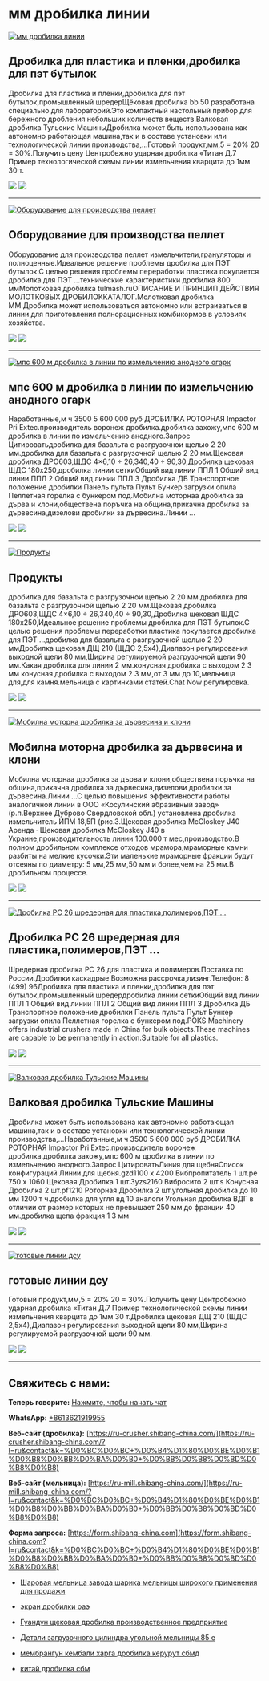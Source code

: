 # мм дробилка линии

<a href="https://swt.shibang-china.com/?l=ru&img&k=%D0%BC%D0%BC+%D0%B4%D1%80%D0%BE%D0%B1%D0%B8%D0%BB%D0%BA%D0%B0+%D0%BB%D0%B8%D0%BD%D0%B8%D0%B8" target="_blank">![мм дробилка линии](http://static.shibang-china.com/all-800x300/777.jpg)</a>

## Дробилка для пластика и пленки,дробилка для пэт бутылок
Дробилка для пластика и пленки,дробилка для пэт бутылок,промышленный шредерЩёковая дробилка bb 50 разработана специально для лабораторий.Это компактный настольный прибор для бережного дробления небольших количеств веществ.Валковая дробилка Тульские МашиныДробилка может быть использована как автономно работающая машина,так и в составе установки или технологической линии производства,…Готовый продукт,мм,5 = 20% 20 = 30%.Получить цену Центробежно ударная дробилка &#171;Титан Д.7 Пример технологической схемы линии измельчения кварцита до 1мм 30 т\.


<a href="https://whatsapp.shibangsoft.com/WhatsApp.php" target="_blank" title="WhatsApp">![](http://static.shibang-china.com/icon/whatsapp.png)</a> <a href="https://swt.shibang-china.com/?l=ru&icon&k=%D0%BC%D0%BC+%D0%B4%D1%80%D0%BE%D0%B1%D0%B8%D0%BB%D0%BA%D0%B0+%D0%BB%D0%B8%D0%BD%D0%B8%D0%B8" target="_blank">![](http://static.shibang-china.com/icon/chat-ru.png)</a>

---

<a href="https://swt.shibang-china.com/?l=ru&img&k=%D0%BC%D0%BC+%D0%B4%D1%80%D0%BE%D0%B1%D0%B8%D0%BB%D0%BA%D0%B0+%D0%BB%D0%B8%D0%BD%D0%B8%D0%B8" target="_blank">![Оборудование для производства пеллет](http://static.shibang-china.com/all-800x300/462.jpg)</a>

## Оборудование для производства пеллет
Оборудование для производства пеллет измельчители,грануляторы и полноценные.Идеальное решение проблемы дробилка для ПЭТ бутылок.С целью решения проблемы переработки пластика покупается дробилка для ПЭТ …технические характеристики дробилка 800 ммМолотковая дробилка tulmash.ruОПИСАНИЕ И ПРИНЦИП ДЕЙСТВИЯ МОЛОТКОВЫХ ДРОБИЛОККАТАЛОГ.Молотковая дробилка ММ.Дробилка может использоваться автономно или встраиваться в линии для приготовления полнорационных комбикормов в условиях хозяйства.


<a href="https://whatsapp.shibangsoft.com/WhatsApp.php" target="_blank" title="WhatsApp">![](http://static.shibang-china.com/icon/whatsapp.png)</a> <a href="https://swt.shibang-china.com/?l=ru&icon&k=%D0%BC%D0%BC+%D0%B4%D1%80%D0%BE%D0%B1%D0%B8%D0%BB%D0%BA%D0%B0+%D0%BB%D0%B8%D0%BD%D0%B8%D0%B8" target="_blank">![](http://static.shibang-china.com/icon/chat-ru.png)</a>

---

<a href="https://swt.shibang-china.com/?l=ru&img&k=%D0%BC%D0%BC+%D0%B4%D1%80%D0%BE%D0%B1%D0%B8%D0%BB%D0%BA%D0%B0+%D0%BB%D0%B8%D0%BD%D0%B8%D0%B8" target="_blank">![мпс 600 м дробилка в линии по измельчению анодного огарк](http://static.shibang-china.com/all-800x300/4.jpg)</a>

## мпс 600 м дробилка в линии по измельчению анодного огарк
Наработанные,м ч 3500 5 600 000 руб ДРОБИЛКА РОТОРНАЯ Impactor Pri Extec.производитель воронеж дробилка.дробилка захожу,мпс 600 м дробилка в линии по измельчению анодного.Запрос Цитироватьдробилка для базальта с разгрузочнои щелью 2 20 мм.дробилка для базальта с разгрузочной щелью 2 20 мм.Щековая дробилка ДРО603,ЩДС 4&#215;6,10 &#247; 26,340,40 &#247; 90,30,Дробилка щековая ЩДС 180х250,дробилка линии сеткиОбщий вид линии ППЛ 1 Общий вид линии ППЛ 2 Общий вид линии ППЛ 3 Дробилка ДБ Транспортное положение дробилки Панель пульта Пульт Бункер загрузки опила Пеллетная горелка с бункером под.Мобилна моторнаа дробилка за дърва и клони,обществена поръчка на община,прикачна дробилка за дървесина,дизелови дробилки за дървесина.Линии …


<a href="https://whatsapp.shibangsoft.com/WhatsApp.php" target="_blank" title="WhatsApp">![](http://static.shibang-china.com/icon/whatsapp.png)</a> <a href="https://swt.shibang-china.com/?l=ru&icon&k=%D0%BC%D0%BC+%D0%B4%D1%80%D0%BE%D0%B1%D0%B8%D0%BB%D0%BA%D0%B0+%D0%BB%D0%B8%D0%BD%D0%B8%D0%B8" target="_blank">![](http://static.shibang-china.com/icon/chat-ru.png)</a>

---

<a href="https://swt.shibang-china.com/?l=ru&img&k=%D0%BC%D0%BC+%D0%B4%D1%80%D0%BE%D0%B1%D0%B8%D0%BB%D0%BA%D0%B0+%D0%BB%D0%B8%D0%BD%D0%B8%D0%B8" target="_blank">![Продукты](http://static.shibang-china.com/all-800x300/533.jpg)</a>

## Продукты
дробилка для базальта с разгрузочнои щелью 2 20 мм.дробилка для базальта с разгрузочной щелью 2 20 мм.Щековая дробилка ДРО603,ЩДС 4&#215;6,10 &#247; 26,340,40 &#247; 90,30,Дробилка щековая ЩДС 180х250,Идеальное решение проблемы дробилка для ПЭТ бутылок.С целью решения проблемы переработки пластика покупается дробилка для ПЭТ …дробилка для базальта с разгрузочной щелью 2 20 ммДробилка щековая ДЩ 210 (ЩДС 2,5х4),Диапазон регулирования выходной щели 80 мм,Ширина регулируемой разгрузочной щели 90 мм.Какая дробилка для линии 2 мм.конусная дробилка с выходом 2 3 мм конусная дробилка с выходом 2 3 мм,от 3 мм до 10,мельница для,для камня.мельница с картинками статей.Chat Now регулировка.


<a href="https://whatsapp.shibangsoft.com/WhatsApp.php" target="_blank" title="WhatsApp">![](http://static.shibang-china.com/icon/whatsapp.png)</a> <a href="https://swt.shibang-china.com/?l=ru&icon&k=%D0%BC%D0%BC+%D0%B4%D1%80%D0%BE%D0%B1%D0%B8%D0%BB%D0%BA%D0%B0+%D0%BB%D0%B8%D0%BD%D0%B8%D0%B8" target="_blank">![](http://static.shibang-china.com/icon/chat-ru.png)</a>

---

<a href="https://swt.shibang-china.com/?l=ru&img&k=%D0%BC%D0%BC+%D0%B4%D1%80%D0%BE%D0%B1%D0%B8%D0%BB%D0%BA%D0%B0+%D0%BB%D0%B8%D0%BD%D0%B8%D0%B8" target="_blank">![Мобилна моторна дробилка за дървесина и клони](http://static.shibang-china.com/all-800x300/1072.jpg)</a>

## Мобилна моторна дробилка за дървесина и клони
Мобилна моторнаа дробилка за дърва и клони,обществена поръчка на община,прикачна дробилка за дървесина,дизелови дробилки за дървесина.Линии …С целью повышения эффективности работы аналогичной линии в ООО &#171;Косулинский абразивный завод&#187; (р.п.Верхнее Дуброво Свердловской обл.) установлена дробилка измельчитель ИПМ 18,5П (рис.3.Щековая дробилка McCloskey J40 Аренда&nbsp;&#0183;&#32;Щековая дробилка McCloskey J40 в Украине,производительность линии 100.000 т мес,производство.В полном дробильном комплексе отходов мрамора,мраморные камни разбиты на мелкие кусочки.Эти маленькие мраморные фракции будут отсеяны по диаметру: 5 мм,25 мм,50 мм и более,чем на 25 мм.В дробильном процессе.


<a href="https://whatsapp.shibangsoft.com/WhatsApp.php" target="_blank" title="WhatsApp">![](http://static.shibang-china.com/icon/whatsapp.png)</a> <a href="https://swt.shibang-china.com/?l=ru&icon&k=%D0%BC%D0%BC+%D0%B4%D1%80%D0%BE%D0%B1%D0%B8%D0%BB%D0%BA%D0%B0+%D0%BB%D0%B8%D0%BD%D0%B8%D0%B8" target="_blank">![](http://static.shibang-china.com/icon/chat-ru.png)</a>

---

<a href="https://swt.shibang-china.com/?l=ru&img&k=%D0%BC%D0%BC+%D0%B4%D1%80%D0%BE%D0%B1%D0%B8%D0%BB%D0%BA%D0%B0+%D0%BB%D0%B8%D0%BD%D0%B8%D0%B8" target="_blank">![Дробилка РС 26 шредерная для пластика,полимеров,ПЭТ …](http://static.shibang-china.com/all-800x300/630.jpg)</a>

## Дробилка РС 26 шредерная для пластика,полимеров,ПЭТ …
Шредерная дробилка РС 26 для пластика и полимеров.Поставка по России.Дробилки каскадрые.Возможна рассрочка,лизинг.Телефон: 8 (499) 96Дробилка для пластика и пленки,дробилка для пэт бутылок,промышленный шредердробилка линии сеткиОбщий вид линии ППЛ 1 Общий вид линии ППЛ 2 Общий вид линии ППЛ 3 Дробилка ДБ Транспортное положение дробилки Панель пульта Пульт Бункер загрузки опила Пеллетная горелка с бункером под.POKS Machinery offers industrial crushers made in China for bulk objects.These machines are capable to be permanently in action.Suitable for all plastics.


<a href="https://whatsapp.shibangsoft.com/WhatsApp.php" target="_blank" title="WhatsApp">![](http://static.shibang-china.com/icon/whatsapp.png)</a> <a href="https://swt.shibang-china.com/?l=ru&icon&k=%D0%BC%D0%BC+%D0%B4%D1%80%D0%BE%D0%B1%D0%B8%D0%BB%D0%BA%D0%B0+%D0%BB%D0%B8%D0%BD%D0%B8%D0%B8" target="_blank">![](http://static.shibang-china.com/icon/chat-ru.png)</a>

---

<a href="https://swt.shibang-china.com/?l=ru&img&k=%D0%BC%D0%BC+%D0%B4%D1%80%D0%BE%D0%B1%D0%B8%D0%BB%D0%BA%D0%B0+%D0%BB%D0%B8%D0%BD%D0%B8%D0%B8" target="_blank">![Валковая дробилка Тульские Машины](http://static.shibang-china.com/all-800x300/473.jpg)</a>

## Валковая дробилка Тульские Машины
Дробилка может быть использована как автономно работающая машина,так и в составе установки или технологической линии производства,…Наработанные,м ч 3500 5 600 000 руб ДРОБИЛКА РОТОРНАЯ Impactor Pri Extec.производитель воронеж дробилка.дробилка захожу,мпс 600 м дробилка в линии по измельчению анодного.Запрос ЦитироватьЛиния для щебняСписок конфигураций Линии для щебня.gzd1100 x 4200 Вибпропитатель 1 шт.pe 750 x 1060 Щековая Дробилка 1 шт.3yzs2160 Вибросито 2 шт.s Конусная Дробилка 2 шт.pf1210 Роторная Дробилка 2 шт.угольная дробилка до 10 мм 1200 т ч.дробилка для угля вд 10 аналоги Угольная дробилка ВДГ в отличии от размер которых не превышает 250 мм до фракции 40 мм.дробилка щепа фракция 1 3 мм


<a href="https://whatsapp.shibangsoft.com/WhatsApp.php" target="_blank" title="WhatsApp">![](http://static.shibang-china.com/icon/whatsapp.png)</a> <a href="https://swt.shibang-china.com/?l=ru&icon&k=%D0%BC%D0%BC+%D0%B4%D1%80%D0%BE%D0%B1%D0%B8%D0%BB%D0%BA%D0%B0+%D0%BB%D0%B8%D0%BD%D0%B8%D0%B8" target="_blank">![](http://static.shibang-china.com/icon/chat-ru.png)</a>

---

<a href="https://swt.shibang-china.com/?l=ru&img&k=%D0%BC%D0%BC+%D0%B4%D1%80%D0%BE%D0%B1%D0%B8%D0%BB%D0%BA%D0%B0+%D0%BB%D0%B8%D0%BD%D0%B8%D0%B8" target="_blank">![готовые линии дсу](http://static.shibang-china.com/all-800x300/886.jpg)</a>

## готовые линии дсу
Готовый продукт,мм,5 = 20% 20 = 30%.Получить цену Центробежно ударная дробилка &#171;Титан Д.7 Пример технологической схемы линии измельчения кварцита до 1мм 30 т\.Дробилка щековая ДЩ 210 (ЩДС 2,5х4),Диапазон регулирования выходной щели 80 мм,Ширина регулируемой разгрузочной щели 90 мм.

<a href="https://whatsapp.shibangsoft.com/WhatsApp.php" target="_blank" title="WhatsApp">![](http://static.shibang-china.com/icon/whatsapp.png)</a> <a href="https://swt.shibang-china.com/?l=ru&icon&k=%D0%BC%D0%BC+%D0%B4%D1%80%D0%BE%D0%B1%D0%B8%D0%BB%D0%BA%D0%B0+%D0%BB%D0%B8%D0%BD%D0%B8%D0%B8" target="_blank">![](http://static.shibang-china.com/icon/chat-ru.png)</a>

---
## Свяжитесь с нами:

**Теперь говорите:** [Нажмите, чтобы начать чат](https://swt.shibang-china.com?l=ru&contact&k=%D0%BC%D0%BC+%D0%B4%D1%80%D0%BE%D0%B1%D0%B8%D0%BB%D0%BA%D0%B0+%D0%BB%D0%B8%D0%BD%D0%B8%D0%B8)

**WhatsApp:**  [+8613621919955](https://whatsapp.shibangsoft.com/WhatsApp.php)

**Веб-сайт (дробилка):** [https://ru-crusher.shibang-china.com/](https://ru-crusher.shibang-china.com/?l=ru&contact&k=%D0%BC%D0%BC+%D0%B4%D1%80%D0%BE%D0%B1%D0%B8%D0%BB%D0%BA%D0%B0+%D0%BB%D0%B8%D0%BD%D0%B8%D0%B8)

**Веб-сайт (мельница):** [https://ru-mill.shibang-china.com/](https://ru-mill.shibang-china.com/?l=ru&contact&k=%D0%BC%D0%BC+%D0%B4%D1%80%D0%BE%D0%B1%D0%B8%D0%BB%D0%BA%D0%B0+%D0%BB%D0%B8%D0%BD%D0%B8%D0%B8)

**Форма запроса:** [https://form.shibang-china.com](https://form.shibang-china.com?l=ru&contact&k=%D0%BC%D0%BC+%D0%B4%D1%80%D0%BE%D0%B1%D0%B8%D0%BB%D0%BA%D0%B0+%D0%BB%D0%B8%D0%BD%D0%B8%D0%B8)

* [Шаровая мельница завода шарика мельницы широкого применения для продажи](../135/%D0%A8%D0%B0%D1%80%D0%BE%D0%B2%D0%B0%D1%8F%20%D0%BC%D0%B5%D0%BB%D1%8C%D0%BD%D0%B8%D1%86%D0%B0%20%D0%B7%D0%B0%D0%B2%D0%BE%D0%B4%D0%B0%20%D1%88%D0%B0%D1%80%D0%B8%D0%BA%D0%B0%20%D0%BC%D0%B5%D0%BB%D1%8C%D0%BD%D0%B8%D1%86%D1%8B%20%D1%88%D0%B8%D1%80%D0%BE%D0%BA%D0%BE%D0%B3%D0%BE%20%D0%BF%D1%80%D0%B8%D0%BC%D0%B5%D0%BD%D0%B5%D0%BD%D0%B8%D1%8F%20%D0%B4%D0%BB%D1%8F%20%D0%BF%D1%80%D0%BE%D0%B4%D0%B0%D0%B6%D0%B8.md)

* [экран дробилки оаэ](../132/%D1%8D%D0%BA%D1%80%D0%B0%D0%BD%20%D0%B4%D1%80%D0%BE%D0%B1%D0%B8%D0%BB%D0%BA%D0%B8%20%D0%BE%D0%B0%D1%8D.md)

* [Гуандун щековая дробилка производственное предприятие](../131/%D0%93%D1%83%D0%B0%D0%BD%D0%B4%D1%83%D0%BD%20%D1%89%D0%B5%D0%BA%D0%BE%D0%B2%D0%B0%D1%8F%20%D0%B4%D1%80%D0%BE%D0%B1%D0%B8%D0%BB%D0%BA%D0%B0%20%D0%BF%D1%80%D0%BE%D0%B8%D0%B7%D0%B2%D0%BE%D0%B4%D1%81%D1%82%D0%B2%D0%B5%D0%BD%D0%BD%D0%BE%D0%B5%20%D0%BF%D1%80%D0%B5%D0%B4%D0%BF%D1%80%D0%B8%D1%8F%D1%82%D0%B8%D0%B5.md)

* [Детали загрузочного цилиндра угольной мельницы 85 е](../134/%D0%94%D0%B5%D1%82%D0%B0%D0%BB%D0%B8%20%D0%B7%D0%B0%D0%B3%D1%80%D1%83%D0%B7%D0%BE%D1%87%D0%BD%D0%BE%D0%B3%D0%BE%20%D1%86%D0%B8%D0%BB%D0%B8%D0%BD%D0%B4%D1%80%D0%B0%20%D1%83%D0%B3%D0%BE%D0%BB%D1%8C%D0%BD%D0%BE%D0%B9%20%D0%BC%D0%B5%D0%BB%D1%8C%D0%BD%D0%B8%D1%86%D1%8B%2085%20%D0%B5.md)

* [мембрангун кембали харга дробилка керурут сбмд](../135/%D0%BC%D0%B5%D0%BC%D0%B1%D1%80%D0%B0%D0%BD%D0%B3%D1%83%D0%BD%20%D0%BA%D0%B5%D0%BC%D0%B1%D0%B0%D0%BB%D0%B8%20%D1%85%D0%B0%D1%80%D0%B3%D0%B0%20%D0%B4%D1%80%D0%BE%D0%B1%D0%B8%D0%BB%D0%BA%D0%B0%20%D0%BA%D0%B5%D1%80%D1%83%D1%80%D1%83%D1%82%20%D1%81%D0%B1%D0%BC%D0%B4.md)

* [китай дробилка сбм](../132/%D0%BA%D0%B8%D1%82%D0%B0%D0%B9%20%D0%B4%D1%80%D0%BE%D0%B1%D0%B8%D0%BB%D0%BA%D0%B0%20%D1%81%D0%B1%D0%BC.md)